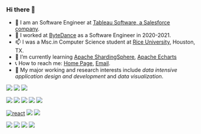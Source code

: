 ### Hi there 👋

- 🔭 I am an Software Engineer at [Tableau Software, a Salesforce company](https://www.tableau.com/). 
- 💼 I worked at [ByteDance](https://bytedance.com/en/) as a Software Engineer in 2020-2021.
- 📫 I was a Msc.in Computer Science student at [Rice University](https://www.rice.edu/), Houston, TX.
- 🌟 I’m currently learning [Apache ShardingSphere](https://shardingsphere.apache.org/), [Apache Echarts](https://echarts.apache.org/en/index.html)
- 📞 How to reach me: [Home Page](https://yizhao.tech), [Email](mailto:joy11612917@gmail.com).
- 🎯 My major working and research interests include *data intensive application design and development* and *data visualization*.

[![](https://img.shields.io/badge/-Git-f05032?style=flat-square&logo=git&logoColor=white)](https://git-scm.com/)
[![](https://img.shields.io/badge/-Linux-fcc624?style=flat-square&logo=linux&logoColor=white)](https://www.linuxfoundation.org/)
[![](https://img.shields.io/badge/-Docker-2496ED?style=flat-square&logo=docker&logoColor=ffffff)](https://www.docker.com/)

[![](https://img.shields.io/badge/-Java-007396?style=flat-square&logo=java&logoColor=ffffff)](https://www.java.com/)
[![](https://img.shields.io/badge/-C++-00599C?style=flat-square&logo=C%2B%2B&logoColor=white)](https://www.cplusplus.com/)
[![](https://img.shields.io/badge/-Javascript-F0DA50?logo=Javascript&logoColor=323230)](https://www.javascript.com/)
[![](https://img.shields.io/badge/-TypeScript-007ACC?logo=Typescript&logoColor=white)](https://www.typescriptlang.org/)
[![](https://img.shields.io/badge/-Python-3776AB?style=flat-square&logo=python&logoColor=ffffff)](https://python.org/)


[![react](https://img.shields.io/badge/React.js-20232a?style=flat-square&logo=react&logoColor=61DAFB)](https://reactjs.org/)
[![](https://img.shields.io/badge/-Vue.js-05122A?style=flat&logo=vue.js)](https://vuejs.org/)
[![](https://img.shields.io/badge/-Node.js-43853d?style=flat-square&logo=node.js&logoColor=ffffff)](https://nodejs.org/)

[![](https://img.shields.io/badge/-Mysql-0074a3?style=flat-square&logo=mysql&logoColor=white)](https://mysql.com/)
[![](https://img.shields.io/badge/-PostgreSQL-336791?style=flat-square&logo=postgreSql&logoColor=white)](https://www.postgresql.org/)
[![](https://img.shields.io/badge/-ElasticSearch-43853d?style=flat-square&logo=elasticsearch&logoColor=white)](https://www.elastic.co/)
[![](https://img.shields.io/badge/-Redis-E3170D?style=flat-square&logo=redis&logoColor=white)](https://redis.io/)

